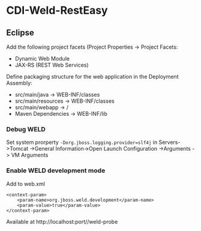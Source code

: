 # CDI-Weld-RestEasy

## Eclipse
Add the following project facets (Project Properties -> Project Facets:
- Dynamic Web Module
- JAX-RS (REST Web Services)

Define packaging structure for the web application in the Deployment Assembly:
- src/main/java -> WEB-INF/classes
- src/main/resources -> WEB-INF/classes
- src/main/webapp -> /
- Maven Dependencies -> WEB-INF/lib

### Debug WELD 
Set system prorperty
```-Dorg.jboss.logging.provider=slf4j``` 
in Servers->Tomcat ->General Information->Open Launch Configuration ->Arguments -> VM Arguments

### Enable WELD development mode
Add to web.xml

```
<context-param>
    <param-name>org.jboss.weld.development</param-name>
    <param-value>true</param-value>
</context-param>
```
    

Available at http://localhost:port/<app-path>/weld-probe
